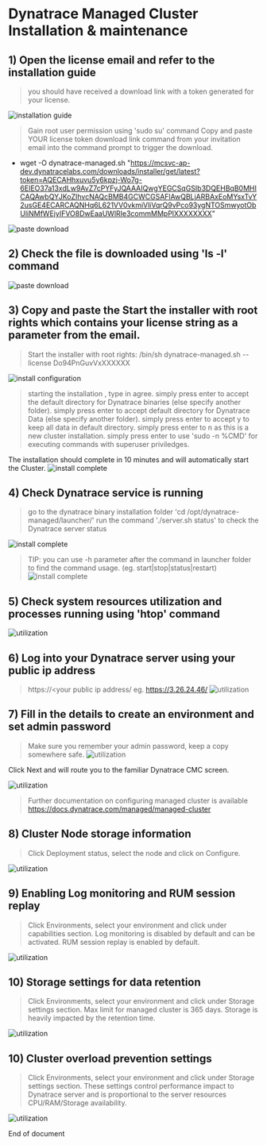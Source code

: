 # Dynatrace Managed Cluster Installation & maintenance

## 1) Open the license email and refer to the installation guide 
> you should have received a download link with a token generated for your license.

![installation guide](https://github.com/hakansuku/D1APACTraining/blob/main/images/managed/installationmail.png?raw=true)
> Gain root user permission using 'sudo su' command
Copy and paste YOUR license token download link command from your invitation email into the command prompt to trigger the download.
- wget -O dynatrace-managed.sh "https://mcsvc-ap-dev.dynatracelabs.com/downloads/installer/get/latest?token=AQECAHhxuvu5y6kpzj-Wo7g-6EIEO37a13xdLw9AvZ7cPYFyJQAAAIQwgYEGCSqGSIb3DQEHBqB0MHICAQAwbQYJKoZIhvcNAQcBMB4GCWCGSAFlAwQBLjARBAxEoMYsxTvY2usGE4ECARCAQNHq6L621VV0vkmiVliVqrQ9vPco93ygNTOSmwyotObUliNMfWEjyIFVO8DwEaaUWlRIe3commMMpPlXXXXXXXX"

![paste download](https://github.com/hakansuku/D1APACTraining/blob/main/images/managed/downloadDT.png?raw=true)

## 2) Check the file is downloaded using 'ls -l' command
![paste download](https://github.com/hakansuku/D1APACTraining/blob/main/images/managed/DTmanagedsh.png?raw=true)

## 3) Copy and paste the Start the installer with root rights which contains your license string as a parameter from the email.
> 	Start the installer with root rights:
/bin/sh dynatrace-managed.sh --license Do94PnGuvVxXXXXXX 

![install configuration](https://github.com/hakansuku/D1APACTraining/blob/main/images/managed/install.png?raw=true)

> starting the installation , type in agree. 
simply press enter to accept the default directory for Dynatrace binaries (else specify another folder).
simply press enter to accept default directory for Dynatrace Data (else specify another folder).
simply press enter to accept y to keep all data in default directory.
simply press enter to n as this is a new cluster installation.
simply press enter to use 'sudo -n %CMD' for executing commands with superuser priviledges.

The installation should complete in 10 minutes and will automatically start the Cluster.
![install complete](https://github.com/hakansuku/D1APACTraining/blob/main/images/managed/installcomplete.png?raw=true)

## 4) Check Dynatrace service is running 
> go to the dynatrace binary installation folder 'cd /opt/dynatrace-managed/launcher/'
run the command './server.sh status' to check the Dynatrace server status

![install complete](https://github.com/hakansuku/D1APACTraining/blob/main/images/managed/serverstatus.png?raw=true)

> TIP: you can use -h parameter after the command in launcher folder to find the command usage.  (eg. start|stop|status|restart)
![install complete](https://github.com/hakansuku/D1APACTraining/blob/main/images/managed/launchercommands.png?raw=true)

## 5) Check system resources utilization and processes running using 'htop' command
![utilization](https://github.com/hakansuku/D1APACTraining/blob/main/images/managed/DThtop.png?raw=true)

## 6) Log into your Dynatrace server using your public ip address 
> https://<your public ip address/
eg. https://3.26.24.46/
![utilization](https://github.com/hakansuku/D1APACTraining/blob/main/images/managed/loginDT.png?raw=true)

## 7) Fill in the details to create an environment and set admin password
>Make sure you remember your admin password, keep a copy somewhere safe.
![utilization](https://github.com/hakansuku/D1APACTraining/blob/main/images/managed/createenvironment.png?raw=true)

Click Next and will route you to the familiar Dynatrace CMC screen.

![utilization](https://github.com/hakansuku/D1APACTraining/blob/main/images/managed/CMC.png?raw=true)
> Further documentation on configuring managed cluster is available 
https://docs.dynatrace.com/managed/managed-cluster

## 8) Cluster Node storage information
> Click Deployment status, select the node and click on Configure.

![utilization](https://github.com/hakansuku/D1APACTraining/blob/main/images/managed/nodestorage.png?raw=true)

## 9) Enabling Log monitoring and RUM session replay
> Click Environments, select your environment and click under capabilities section.
Log monitoring is disabled by default and can be activated.
RUM session replay is enabled by default.

![utilization](https://github.com/hakansuku/D1APACTraining/blob/main/images/managed/logmonitoring.png?raw=true)

## 10) Storage settings for data retention
> Click Environments, select your environment and click under Storage settings section.
Max limit for managed cluster is 365 days. Storage is heavily impacted by the retention time.

![utilization](https://github.com/hakansuku/D1APACTraining/blob/main/images/managed/retentiontimes.png?raw=true)

## 10) Cluster overload prevention settings
> Click Environments, select your environment and click under Storage settings section.
These settings control performance impact to Dynatrace server and is proportional to the server resources CPU/RAM/Storage availability.

![utilization](https://github.com/hakansuku/D1APACTraining/blob/main/images/managed/clusteroverload.png?raw=true)

End of document
